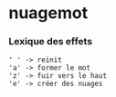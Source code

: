 # nuagemot

### Lexique des effets

```
' ' -> reinit
'a' -> former le mot
'z' -> fuir vers le haut
'e' -> créer des nuages
```



